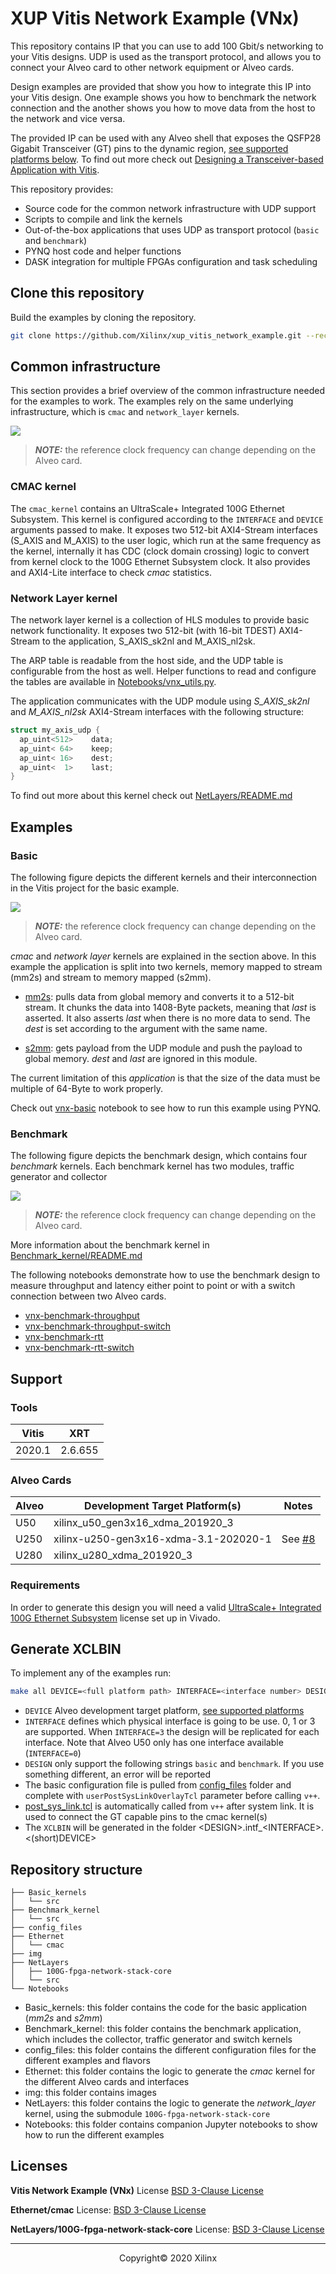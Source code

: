 # XUP Vitis Network Example (VNx)

This repository contains IP that you can use to add 100 Gbit/s networking to your Vitis designs. UDP is used as the transport protocol, and allows you to connect your Alveo card to other network equipment or Alveo cards. 

Design examples are provided that show you how to integrate this IP into your Vitis design. One example shows you how to benchmark the network connection and the another shows you how to move data from the host to the network and vice versa. 

The provided IP can be used with any Alveo shell that exposes the QSFP28 Gigabit Transceiver (GT) pins to the dynamic region, [see supported platforms below](#alveo-cards). To find out more check out [Designing a Transceiver-based Application with Vitis](https://developer.xilinx.com/en/articles/designing-a-transceiver-based-application-with-vitus.html).

This repository provides: 

* Source code for the common network infrastructure with UDP support
* Scripts to compile and link the kernels
* Out-of-the-box applications that uses UDP as transport protocol (`basic` and `benchmark`)
* PYNQ host code and helper functions
* DASK integration for multiple FPGAs configuration and task scheduling

## Clone this repository

Build the examples by cloning the repository.

```sh
git clone https://github.com/Xilinx/xup_vitis_network_example.git --recursive
```

## Common infrastructure

This section provides a brief overview of the common infrastructure needed for the examples to work. The examples rely on the same underlying infrastructure, which is `cmac` and `network_layer` kernels.

![](img/udp_network_infrastructure.png)

> **_NOTE:_** the reference clock frequency can change depending on the Alveo card.

### CMAC kernel

The `cmac_kernel` contains an UltraScale+ Integrated 100G Ethernet Subsystem. This kernel is configured according to the `INTERFACE` and `DEVICE` arguments passed to make. It exposes two 512-bit AXI4-Stream interfaces (S_AXIS and M_AXIS) to the user logic, which run at the same frequency as the kernel, internally it has CDC (clock domain crossing) logic to convert from kernel clock to the 100G Ethernet Subsystem clock. It also provides and AXI4-Lite interface to check *cmac* statistics.

### Network Layer kernel

The network layer kernel is a collection of HLS modules to provide basic network functionality. It exposes two 512-bit (with 16-bit TDEST) AXI4-Stream to the application, S_AXIS_sk2nl and M_AXIS_nl2sk.

The ARP table is readable from the host side, and the UDP table is configurable from the host as well. Helper functions to read and configure the tables are available in [Notebooks/vnx_utils.py](Notebooks/vnx_utils.py).

The application communicates with the UDP module using *S_AXIS_sk2nl* and *M_AXIS_nl2sk* AXI4-Stream interfaces with the following structure:

```C
struct my_axis_udp {
  ap_uint<512>    data;
  ap_uint< 64>    keep;
  ap_uint< 16>    dest;
  ap_uint<  1>    last;
}
```

To find out more about this kernel check out [NetLayers/README.md](NetLayers/README.md)

## Examples

### Basic

The following figure depicts the different kernels and their interconnection in the Vitis project for the basic example.

![](img/udp_network_basic.png)

> **_NOTE:_** the reference clock frequency can change depending on the Alveo card.

*cmac* and *network layer* kernels are explained in the section above. In this example the application is split into two kernels, memory mapped to stream (mm2s) and stream to memory mapped (s2mm).

* [mm2s](Kernels/src/krnl_mm2s.cpp): pulls data from global memory and converts it to a 512-bit stream. It chunks the data into 1408-Byte packets, meaning that *last* is asserted. It also asserts *last* when there is no more data to send. The *dest* is set according to the argument with the same name.

* [s2mm](Kernels/src/krnl_s2mm.cpp): gets payload from the UDP module and push the payload to global memory. *dest* and *last* are ignored in this module.

The current limitation of this *application* is that the size of the data must be multiple of 64-Byte to work properly.

Check out [vnx-basic](Notebooks/vnx-basic.ipynb) notebook to see how to run this example using PYNQ.

### Benchmark

The following figure depicts the benchmark design, which contains four *benchmark* kernels. Each benchmark kernel has two modules, traffic generator and collector

![](img/udp_network_benchmark.png)

> **_NOTE:_** the reference clock frequency can change depending on the Alveo card.

More information about the benchmark kernel in [Benchmark_kernel/README.md](Benchmark_kernel/README.md)

The following notebooks demonstrate how to use the benchmark design to measure throughput and latency either point to point or with a switch connection between two Alveo cards.

* [vnx-benchmark-throughput](Notebooks/vnx-benchmark-throughput.ipynb) 
* [vnx-benchmark-throughput-switch](Notebooks/vnx-benchmark-throughput-switch.ipynb)
* [vnx-benchmark-rtt](Notebooks/vnx-benchmark-rtt.ipynb)
* [vnx-benchmark-rtt-switch](Notebooks/vnx-benchmark-rtt-switch.ipynb)

## Support

### Tools

| Vitis  | XRT       |
|--------|-----------|
| 2020.1 | 2.6.655   |

### Alveo Cards

| Alveo | Development Target Platform(s) | Notes |
|-------|----------|------|
| U50   | xilinx_u50_gen3x16_xdma_201920_3 | |
| U250  | xilinx-u250-gen3x16-xdma-3.1-202020-1  | See [#8](https://github.com/Xilinx/xup_vitis_network_example/issues/8#issuecomment-749423868) | 
| U280  | xilinx_u280_xdma_201920_3 | |

### Requirements

In order to generate this design you will need a valid [UltraScale+ Integrated 100G Ethernet Subsystem](https://www.xilinx.com/products/intellectual-property/cmac_usplus.html) license set up in Vivado.

## Generate XCLBIN

To implement any of the examples run:

```sh
make all DEVICE=<full platform path> INTERFACE=<interface number> DESIGN=<design name>
```

* `DEVICE` Alveo development target platform, [see supported platforms](#alveo-cards)
* `INTERFACE` defines which physical interface is going to be use. 0, 1 or 3 are supported. When `INTERFACE=3` the design will be replicated for each interface. Note that Alveo U50 only has one interface available (`INTERFACE=0`)
* `DESIGN` only support the following strings `basic` and `benchmark`. If you use something different, an error will be reported
* The basic configuration file is pulled from [config_files](config_files) folder and complete with `userPostSysLinkOverlayTcl` parameter before calling `v++`.
* [post_sys_link.tcl](post_sys_link.tcl) is automatically called from `v++` after system link. It is used to connect the GT capable pins to the cmac kernel(s)
* The `XCLBIN` will be generated in the folder \<DESIGN\>.intf_\<INTERFACE\>.\<(short)DEVICE\>


## Repository structure

~~~
├── Basic_kernels
│   └── src
├── Benchmark_kernel
│   └── src
├── config_files
├── Ethernet
│   └── cmac
├── img
├── NetLayers
│   ├── 100G-fpga-network-stack-core
│   └── src
└── Notebooks
~~~

* Basic_kernels: this folder contains the code for the basic application (*mm2s* and *s2mm*)
* Benchmark_kernel: this folder contains the benchmark application, which includes the collector, traffic generator and switch kernels
* config_files: this folder contains the different configuration files for the different examples and flavors
* Ethernet: this folder contains the logic to generate the *cmac* kernel for the different Alveo cards and interfaces
* img: this folder contains images 
* NetLayers: this folder contains the logic to generate the *network\_layer* kernel, using the submodule `100G-fpga-network-stack-core`
* Notebooks: this folder contains companion Jupyter notebooks to show how to run the different examples

## Licenses

**Vitis Network Example (VNx)** License [BSD 3-Clause License](LICENSE.md)

**Ethernet/cmac** License: [BSD 3-Clause License](THIRD_PARTY_LIC.md)

**NetLayers/100G-fpga-network-stack-core** License: [BSD 3-Clause License](THIRD_PARTY_LIC.md)

------------------------------------------------------
<p align="center">Copyright&copy; 2020 Xilinx</p>
